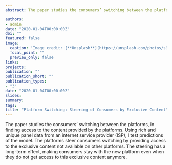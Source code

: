 ```yaml
---
abstract: The paper studies the consumers’ switching between the platforms, in finding access to the content provided by the platforms. Using rich and unique panel data from an internet service provider (ISP), I test predictions of the model. The platforms steer consumers switching by providing access to the exclusive content not available on other platforms. The steering has a long-term effect, making consumers stay with the new platform even when they do not get access to this exclusive content anymore.

authors:
- admin
date: "2020-01-04T00:00:00Z"
doi: ""
featured: false
image:
  caption: 'Image credit: [**Unsplash**](https://unsplash.com/photos/s9CC2SKySJM)'
  focal_point: ""
  preview_only: false
links:
projects:
publication: ""
publication_short: ""
publication_types:
- "3"
date: "2020-01-04T00:00:00Z"
slides:
summary:
tags:
title: "Platform Switching: Steering of Consumers by Exclusive Content"
---
```

The paper studies the consumers’ switching between the platforms, in finding access to the content provided by the platforms. Using rich and unique panel data from an internet service provider (ISP), I test predictions of the model. The platforms steer consumers switching by providing access to the exclusive content not available on other platforms. The steering has a long-term effect, making consumers stay with the new platform even when they do not get access to this exclusive content anymore.

